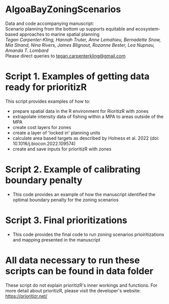 # AlgoaBayZoningScenarios
Data and code accompanying manuscript:  
Scenario planning from the bottom up supports equitable and ecosystem-based approaches to marine spatial planning \
*Tegan Carpenter-Kling, Hannah Truter, Anne Lemahieu, Bernadette Snow, Mia Strand, Nina Rivers, James Blignaut, Rozanne Bester, Lea Nupnau, Amanda T. Lombard*\
Please direct queries to tegan.carpenterkling@gmail.com
# Script 1. Examples of getting data ready for prioritizR
This script provides examples of how to:
  - prepare spatial data in the R environment for RioritizR with zones
  - extrapolate intensity data of fishing within a MPA to areas outside of the MPA
  - create cost layers for zones
  - create a layer of 'locked in' planning units
  - calculate area based targets as described by Holness et al. 2022 (doi: 10.1016/j.biocon.2022.109574)
  - create and save inputs for prioritizR with zones
# Script 2. Example of calibrating boundary penalty
- This code provides an example of how the manuscript identified the optimal boundary penalty for the zoning scenarios 

# Script 3. Final prioritizations
- This code provides the final code to run zoning scenarios prioiritizations and mapping presented in the manuscript 

# All data necessary to run these scripts can be found in data folder




These script do not explain prioritizR's inner workings and functions. For more detail about prioritizR, please visit the developer's website: https://prioritizr.net/

